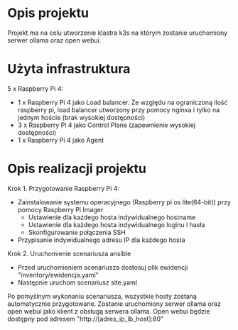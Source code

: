 # Opis projektu

Projekt ma na celu utworzenie klastra k3s na którym zostanie uruchomiony serwer ollama oraz open webui.

# Użyta infrastruktura

5 x Raspberry Pi 4:
  - 1 x Raspberry Pi 4 jako Load balancer. Ze względu na ograniczoną ilość raspberry pi, load balancer utworzony przy pomocy nginxa i tylko na jednym hoście (brak wysokiej dostępności)
  - 3 x Raspberry Pi 4 jako Control Plane (zapewnienie wysokiej dostępności)
  - 1 x Raspberry Pi 4 jako Agent

# Opis realizacji projektu

Krok 1. Przygotowanie Raspberry Pi 4:
  - Zainstalowanie systemu operacyjnego (Raspberry pi os lite(64-bit)) przy pomocy Raspberry Pi Imager
    - Ustawienie dla każdego hosta indywidualnego hostname
    - Ustawienie dla każdego hosta indywidualnego loginu i hasła
    - Skonfigurowanie połączenia SSH
  - Przypisanie indywidualnego adresu IP dla każdego hosta

Krok 2. Uruchomienie scenariusza ansible
  - Przed uruchomieniem scenariusza dostosuj plik ewidencji "inventory/ewidencja.yaml"
  - Następnie uruchom scenariusz site.yaml

Po pomyślnym wykonaniu scenariusza, wszystkie hosty zostaną automatycznie przygotowane.
Zostanie uruchomiony serwer ollama oraz open webui jako klient z obsługą serwera ollama.
Open webui będzie dostępny pod adresem "http://[adres_ip_lb_host]:80"
